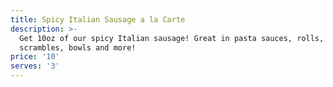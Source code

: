 ```yaml
---
title: Spicy Italian Sausage a la Carte
description: >-
  Get 10oz of our spicy Italian sausage! Great in pasta sauces, rolls,
  scrambles, bowls and more!
price: '10'
serves: '3'
---
```


